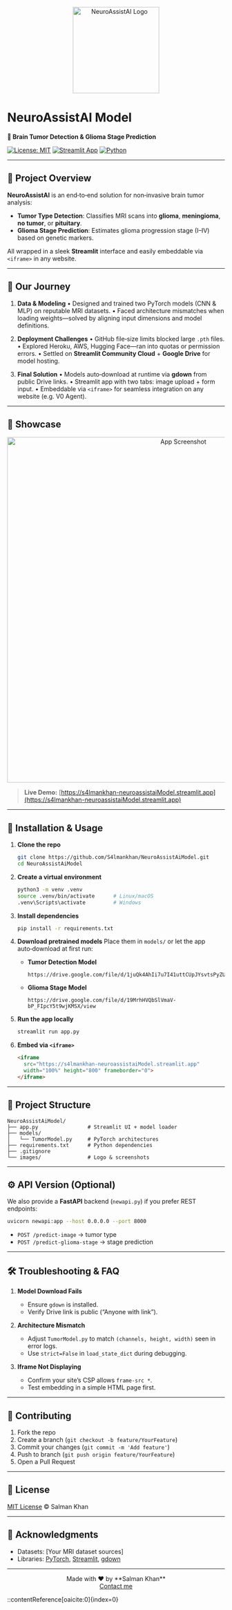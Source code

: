 <p align="center">
  <img src="https://raw.githubusercontent.com/S4lmankhan/NeuroAssistAiModel/main/images/logo.png" alt="NeuroAssistAI Logo" width="200"/>
</p>

# NeuroAssistAI Model

**🧠 Brain Tumor Detection & Glioma Stage Prediction**

[![License: MIT](https://img.shields.io/badge/License-MIT-blue.svg)](LICENSE)
[![Streamlit App](https://img.shields.io/badge/Live%20Demo-Streamlit-blue?logo=streamlit)](https://s4lmankhan-neuroassistaiModel.streamlit.app)
[![Python](https://img.shields.io/badge/Python-3.10+-blue.svg)](https://www.python.org/)

---

## 📖 Project Overview

**NeuroAssistAI** is an end‑to‑end solution for non‑invasive brain tumor analysis:

* **Tumor Type Detection**: Classifies MRI scans into **glioma**, **meningioma**, **no tumor**, or **pituitary**.
* **Glioma Stage Prediction**: Estimates glioma progression stage (I–IV) based on genetic markers.

All wrapped in a sleek **Streamlit** interface and easily embeddable via `<iframe>` in any website.

---

## 🚀 Our Journey

1. **Data & Modeling**
   • Designed and trained two PyTorch models (CNN & MLP) on reputable MRI datasets.
   • Faced architecture mismatches when loading weights—solved by aligning input dimensions and model definitions.

2. **Deployment Challenges**
   • GitHub file‑size limits blocked large `.pth` files.
   • Explored Heroku, AWS, Hugging Face—ran into quotas or permission errors.
   • Settled on **Streamlit Community Cloud** + **Google Drive** for model hosting.

3. **Final Solution**
   • Models auto‑download at runtime via **gdown** from public Drive links.
   • Streamlit app with two tabs: image upload + form input.
   • Embeddable via `<iframe>` for seamless integration on any website (e.g. V0 Agent).

---

## 🎨 Showcase

<p align="center">
  <img src="https://raw.githubusercontent.com/S4lmankhan/NeuroAssistAiModel/main/images/demo_screenshot.png" alt="App Screenshot" width="800"/>
</p>

> **Live Demo:**
> [https://s4lmankhan-neuroassistaiModel.streamlit.app](https://s4lmankhan-neuroassistaiModel.streamlit.app)

---

## 🔧 Installation & Usage

1. **Clone the repo**

   ```bash
   git clone https://github.com/S4lmankhan/NeuroAssistAiModel.git
   cd NeuroAssistAiModel
   ```

2. **Create a virtual environment**

   ```bash
   python3 -m venv .venv
   source .venv/bin/activate      # Linux/macOS
   .venv\Scripts\activate         # Windows
   ```

3. **Install dependencies**

   ```bash
   pip install -r requirements.txt
   ```

4. **Download pretrained models**
   Place them in `models/` or let the app auto‑download at first run:

   * **Tumor Detection Model**

     ```
     https://drive.google.com/file/d/1juQk4AhIi7u7I41uttCUpJYsvtsPyZUy/view
     ```
   * **Glioma Stage Model**

     ```
     https://drive.google.com/file/d/19MrhHVQbSlVmaV-bP_FIpcY5t9wjKMSX/view
     ```

5. **Run the app locally**

   ```bash
   streamlit run app.py
   ```

6. **Embed via `<iframe>`**

   ```html
   <iframe
     src="https://s4lmankhan-neuroassistaiModel.streamlit.app"
     width="100%" height="800" frameborder="0">
   </iframe>
   ```

---

## 🧩 Project Structure

```
NeuroAssistAiModel/
├── app.py                # Streamlit UI + model loader
├── models/
│   └── TumorModel.py     # PyTorch architectures
├── requirements.txt      # Python dependencies
├── .gitignore
└── images/               # Logo & screenshots
```

---

## ⚙️ API Version (Optional)

We also provide a **FastAPI** backend (`newapi.py`) if you prefer REST endpoints:

```bash
uvicorn newapi:app --host 0.0.0.0 --port 8000
```

* `POST /predict-image` → tumor type
* `POST /predict-glioma-stage` → stage prediction

---

## 🛠️ Troubleshooting & FAQ

1. **Model Download Fails**

   * Ensure `gdown` is installed.
   * Verify Drive link is public (“Anyone with link”).

2. **Architecture Mismatch**

   * Adjust `TumorModel.py` to match `(channels, height, width)` seen in error logs.
   * Use `strict=False` in `load_state_dict` during debugging.

3. **Iframe Not Displaying**

   * Confirm your site’s CSP allows `frame-src *`.
   * Test embedding in a simple HTML page first.

---

## 🤝 Contributing

1. Fork the repo
2. Create a branch (`git checkout -b feature/YourFeature`)
3. Commit your changes (`git commit -m 'Add feature'`)
4. Push to branch (`git push origin feature/YourFeature`)
5. Open a Pull Request

---

## 📜 License

[MIT License](LICENSE) © Salman Khan

---

## 🙏 Acknowledgments

* Datasets: \[Your MRI dataset sources]
* Libraries: [PyTorch](https://pytorch.org/), [Streamlit](https://streamlit.io/), [gdown](https://github.com/wkentaro/gdown)

---

<p align="center">
  Made with ❤️ by **Salman Khan**  
  <br/>
  <a href="mailto:redhawk112233@gmail.com">Contact me</a>
</p>
::contentReference[oaicite:0]{index=0}

